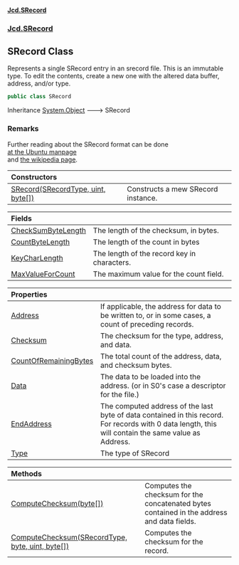 #### [Jcd.SRecord](index.md 'index')
### [Jcd.SRecord](Jcd.SRecord.md 'Jcd.SRecord')

## SRecord Class

Represents a single SRecord entry in an srecord file. This is an immutable type. To edit the contents, create a new one with the altered data buffer, address, and/or type.

```csharp
public class SRecord
```

Inheritance [System.Object](https://docs.microsoft.com/en-us/dotnet/api/System.Object 'System.Object') &#129106; SRecord

### Remarks
Further reading about the SRecord format can be done  
[ at the Ubuntu manpage](https://manpages.ubuntu.com/manpages/trusty/man5/srec.5.html 'https://manpages.ubuntu.com/manpages/trusty/man5/srec.5.html')  
and [the wikipedia page](https://en.wikipedia.org/wiki/SREC_(file_format) 'https://en.wikipedia.org/wiki/SREC_(file_format)').

| Constructors | |
| :--- | :--- |
| [SRecord(SRecordType, uint, byte[])](Jcd.SRecord.SRecord.SRecord(Jcd.SRecord.SRecordType,uint,byte[]).md 'Jcd.SRecord.SRecord.SRecord(Jcd.SRecord.SRecordType, uint, byte[])') | Constructs a mew SRecord instance. |

| Fields | |
| :--- | :--- |
| [CheckSumByteLength](Jcd.SRecord.SRecord.CheckSumByteLength.md 'Jcd.SRecord.SRecord.CheckSumByteLength') | The length of the checksum, in bytes. |
| [CountByteLength](Jcd.SRecord.SRecord.CountByteLength.md 'Jcd.SRecord.SRecord.CountByteLength') | The length of the count in bytes |
| [KeyCharLength](Jcd.SRecord.SRecord.KeyCharLength.md 'Jcd.SRecord.SRecord.KeyCharLength') | The length of the record key in characters. |
| [MaxValueForCount](Jcd.SRecord.SRecord.MaxValueForCount.md 'Jcd.SRecord.SRecord.MaxValueForCount') | The maximum value for the count field. |

| Properties | |
| :--- | :--- |
| [Address](Jcd.SRecord.SRecord.Address.md 'Jcd.SRecord.SRecord.Address') | If applicable, the address for data to be written to, or in some cases, a count of preceding records. |
| [Checksum](Jcd.SRecord.SRecord.Checksum.md 'Jcd.SRecord.SRecord.Checksum') | The checksum for the type, address, and data. |
| [CountOfRemainingBytes](Jcd.SRecord.SRecord.CountOfRemainingBytes.md 'Jcd.SRecord.SRecord.CountOfRemainingBytes') | The total count of the address, data, and checksum bytes. |
| [Data](Jcd.SRecord.SRecord.Data.md 'Jcd.SRecord.SRecord.Data') | The data to be loaded into the address. (or in S0's case a descriptor for the file.) |
| [EndAddress](Jcd.SRecord.SRecord.EndAddress.md 'Jcd.SRecord.SRecord.EndAddress') | The computed address of the last byte of data contained in this record.<br/>For records with 0 data length, this will contain the same value as Address. |
| [Type](Jcd.SRecord.SRecord.Type.md 'Jcd.SRecord.SRecord.Type') | The type of SRecord |

| Methods | |
| :--- | :--- |
| [ComputeChecksum(byte[])](Jcd.SRecord.SRecord.ComputeChecksum(byte[]).md 'Jcd.SRecord.SRecord.ComputeChecksum(byte[])') | Computes the checksum for the concatenated bytes contained in the address<br/>and data fields. |
| [ComputeChecksum(SRecordType, byte, uint, byte[])](Jcd.SRecord.SRecord.ComputeChecksum(Jcd.SRecord.SRecordType,byte,uint,byte[]).md 'Jcd.SRecord.SRecord.ComputeChecksum(Jcd.SRecord.SRecordType, byte, uint, byte[])') | Computes the checksum for the record. |
